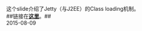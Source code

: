 这个slide介绍了Jetty（与J2EE）的Class loading机制。  
##链接在[**这里**](http://slides.com/xiangqianlee/jetty-classloader/fullscreen)。##  
2015-08-09
